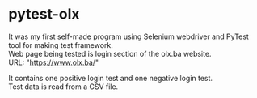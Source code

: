 # pytest-olx

It was my first self-made program using Selenium webdriver and PyTest tool for making test framework.</br>
Web page being tested is login section of the olx.ba website.</br>
URL: "https://www.olx.ba/"

It contains one positive login test and one negative login test.</br>
Test data is read from a CSV file.
